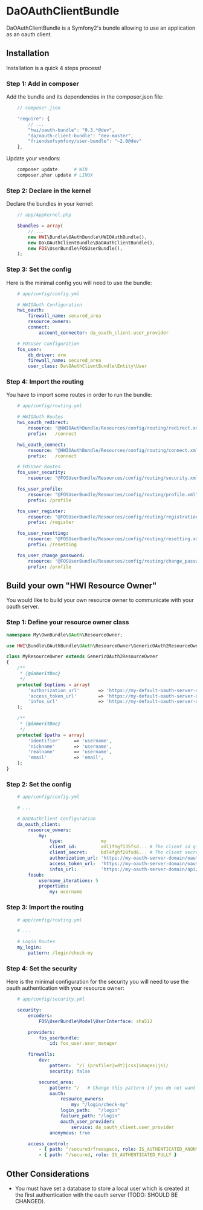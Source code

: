 DaOAuthClientBundle
===================

DaOAuthClientBundle is a Symfony2's bundle allowing to use an application as an oauth client.

Installation
------------

Installation is a quick 4 steps process!

### Step 1: Add in composer

Add the bundle and its dependencies in the composer.json file:

``` js
	// composer.json

	"require": {
		// ...
        "hwi/oauth-bundle": "0.3.*@dev",
        "da/oauth-client-bundle": "dev-master",
        "friendsofsymfony/user-bundle": "~2.0@dev"
    },
```

Update your vendors:

``` bash
    composer update      # WIN
    composer.phar update # LINUX
```

### Step 2: Declare in the kernel

Declare the bundles in your kernel:

``` php
	// app/AppKernel.php

	$bundles = array(
        // ...
        new HWI\Bundle\OAuthBundle\HWIOAuthBundle(),
        new Da\OAuthClientBundle\DaOAuthClientBundle(),
        new FOS\UserBundle\FOSUserBundle(),
    );
```

### Step 3: Set the config

Here is the minimal config you will need to use the bundle:

``` yaml
	# app/config/config.yml

	# HWIOAuth Configuration
	hwi_oauth:
	    firewall_name: secured_area
	    resource_owners:
	    connect:
	        account_connector: da_oauth_client.user_provider

	# FOSUser Configuration
	fos_user:
	    db_driver: orm
	    firewall_name: secured_area
	    user_class: Da\OAuthClientBundle\Entity\User    
```

### Step 4: Import the routing

You have to import some routes in order to run the bundle:

``` yaml
	# app/config/routing.yml

	# HWIOAuth Routes
	hwi_oauth_redirect:
	    resource: "@HWIOAuthBundle/Resources/config/routing/redirect.xml"
	    prefix:   /connect

	hwi_oauth_connect:
	    resource: "@HWIOAuthBundle/Resources/config/routing/connect.xml"
	    prefix:   /connect

	# FOSUser Routes
	fos_user_security:
	    resource: "@FOSUserBundle/Resources/config/routing/security.xml"

	fos_user_profile:
	    resource: "@FOSUserBundle/Resources/config/routing/profile.xml"
	    prefix: /profile

	fos_user_register:
	    resource: "@FOSUserBundle/Resources/config/routing/registration.xml"
	    prefix: /register

	fos_user_resetting:
	    resource: "@FOSUserBundle/Resources/config/routing/resetting.xml"
	    prefix: /resetting

	fos_user_change_password:
	    resource: "@FOSUserBundle/Resources/config/routing/change_password.xml"
	    prefix: /profile
```

Build your own "HWI Resource Owner"
-----------------------------------

You would like to build your own resource owner to communicate with your oauth server.

### Step 1: Define your resource owner class

``` php
namespace My\OwnBundle\OAuth\ResourceOwner;

use HWI\Bundle\OAuthBundle\OAuth\ResourceOwner\GenericOAuth2ResourceOwner;

class MyResourceOwner extends GenericOAuth2ResourceOwner
{
    /**
     * {@inheritDoc}
     */
    protected $options = array(
        'authorization_url'       => 'https://my-default-oauth-server-domain/oauth/v2/auth',
        'access_token_url'        => 'https://my-default-oauth-server-domain/oauth/v2/token',
        'infos_url'               => 'https://my-default-oauth-server-domain/api/user',
    );

    /**
     * {@inheritDoc}
     */
    protected $paths = array(
        'identifier'     => 'username',
        'nickname'       => 'username',
        'realname'       => 'username',
        'email'          => 'email',
    );
}
```

### Step 2: Set the config

``` yaml
	# app/config/config.yml

	# ...

	# DaOAuthClient Configuration
	da_oauth_client:
	    resource_owners:
	        my:
	            type:              my
	            client_id:         adl1fhgf135fsd... # The client id given by the oauth server
	            client_secret:     bdl4fghf28fsd6... # The client secret given by the oauth server
	            authorization_url: 'https://my-oauth-server-domain/oauth/v2/auth'
		        access_token_url:  'https://my-oauth-server-domain/oauth/v2/token'
		        infos_url:         'https://my-oauth-server-domain/api/user'
		fosub:
	        username_iterations: 5
	        properties:
	            my: username   
```

### Step 3: Import the routing

``` yaml
	# app/config/routing.yml

	# ...

	# Login Routes
	my_login:
	    pattern: /login/check-my
```

### Step 4: Set the security

Here is the minimal configuration for the security you will need to use the oauth authentication with your resource owner:

``` yaml
	# app/config/security.yml

	security:
	    encoders:
	        FOS\UserBundle\Model\UserInterface: sha512

	    providers:
	        fos_userbundle:
	            id: fos_user.user_manager

	    firewalls:
	        dev:
	            pattern:  ^/(_(profiler|wdt)|css|images|js)/
	            security: false

	        secured_area:
	            pattern: ^/   # Change this pattern if you do not want to use the SSO for all your routes.
	            oauth:
	                resource_owners:
	                    my: "/login/check-my"
	                login_path:   "/login"
	                failure_path: "/login"
	                oauth_user_provider:
	                    service: da_oauth_client.user_provider
	            anonymous: true

	    access_control:
	    	- { path: ^/secured/freespace, role: IS_AUTHENTICATED_ANONYMOUSLY } # An insecured path
	        - { path: ^/secured, role: IS_AUTHENTICATED_FULLY }                 # A secured path
```

Other Considerations
--------------------

* You must have set a database to store a local user which is created at the first authentication with the oauth server (TODO: SHOULD BE CHANGED).